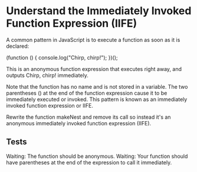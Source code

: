 # Understand the Immediately Invoked Function Expression (IIFE)

A common pattern in JavaScript is to execute a function as soon as it is declared:

(function () {
console.log("Chirp, chirp!");
})();

This is an anonymous function expression that executes right away, and outputs Chirp, chirp! immediately.

Note that the function has no name and is not stored in a variable. The two parentheses () at the end of the function expression cause it to be immediately executed or invoked. This pattern is known as an immediately invoked function expression or IIFE.

Rewrite the function makeNest and remove its call so instead it's an anonymous immediately invoked function expression (IIFE).

## Tests

Waiting: The function should be anonymous.
Waiting: Your function should have parentheses at the end of the expression to call it immediately.
